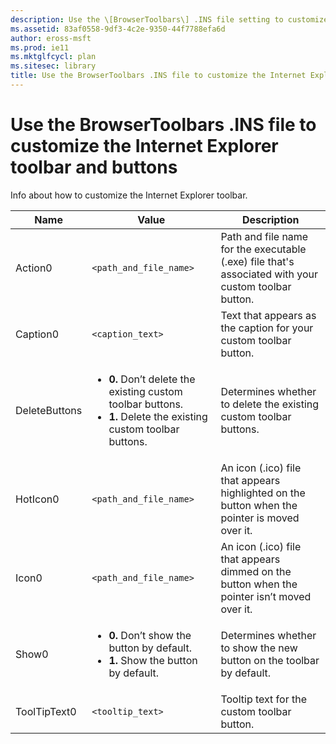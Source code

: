 ```yaml
---
description: Use the \[BrowserToolbars\] .INS file setting to customize your Internet Explorer toolbar and buttons.
ms.assetid: 83af0558-9df3-4c2e-9350-44f7788efa6d
author: eross-msft
ms.prod: ie11
ms.mktglfcycl: plan
ms.sitesec: library
title: Use the BrowserToolbars .INS file to customize the Internet Explorer toolbar and buttons (Internet Explorer Administration Kit 11 for IT Pros)
---
```


# Use the BrowserToolbars .INS file to customize the Internet Explorer toolbar and buttons
Info about how to customize the Internet Explorer toolbar.

|Name       |Value                      |Description  |
|-----------|---------------------------|-------------|
|Action0    |`<path_and_file_name>` |Path and file name for the executable (.exe) file that's associated with your custom toolbar button. |
|Caption0   |`<caption_text>` |Text that appears as the caption for your custom toolbar button. |
|DeleteButtons |<ul><li>**0.** Don’t delete the existing custom toolbar buttons.</li><li>**1.** Delete the existing custom toolbar buttons.</li></ul> |Determines whether to delete the existing custom toolbar buttons. |
|HotIcon0 |`<path_and_file_name>` |An icon (.ico) file that appears highlighted on the button when the pointer is moved over it. |
|Icon0 |`<path_and_file_name>` |An icon (.ico) file that appears dimmed on the button when the pointer isn’t moved over it. |
|Show0 |<ul><li>**0.** Don’t show the button by default.</li><li>**1.** Show the button by default.</li></ul> |Determines whether to show the new button on the toolbar by default. |
|ToolTipText0 |`<tooltip_text>` |Tooltip text for the custom toolbar button. |

 

 

 





